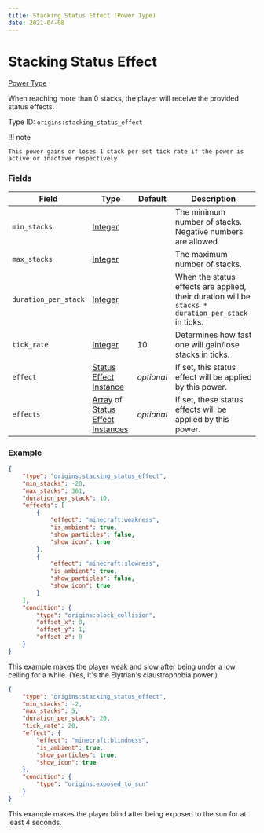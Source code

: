 ```yaml
---
title: Stacking Status Effect (Power Type)
date: 2021-04-08
---
```


# Stacking Status Effect

[Power Type](../power_types.md)

When reaching more than 0 stacks, the player will receive the provided status effects.

Type ID: `origins:stacking_status_effect`

!!! note

    This power gains or loses 1 stack per set tick rate if the power is active or inactive respectively.

### Fields

Field  | Type | Default | Description
-------|------|---------|-------------
`min_stacks` | [Integer](../data_types/integer.md) | | The minimum number of stacks. Negative numbers are allowed.
`max_stacks` | [Integer](../data_types/integer.md) | | The maximum number of stacks.
`duration_per_stack` | [Integer](../data_types/integer.md) | | When the status effects are applied, their duration will be `stacks * duration_per_stack` in ticks.
`tick_rate` | [Integer](../data_types/integer.md) | 10 | Determines how fast one will gain/lose stacks in ticks.
`effect` | [Status Effect Instance](../data_types/status_effect_instance.md) | _optional_ | If set, this status effect will be applied by this power.
`effects` | [Array](../data_types/array.md) of [Status Effect Instances](../data_types/status_effect_instance.md) | _optional_ | If set, these status effects will be applied by this power.

### Example
```json
{
  	"type": "origins:stacking_status_effect",
  	"min_stacks": -20,
  	"max_stacks": 361,
  	"duration_per_stack": 10,
  	"effects": [
    	{
      		"effect": "minecraft:weakness",
      		"is_ambient": true,
      		"show_particles": false,
      		"show_icon": true
    	},
    	{
      		"effect": "minecraft:slowness",
      		"is_ambient": true,
      		"show_particles": false,
      		"show_icon": true
    	}
  	],
  	"condition": {
    	"type": "origins:block_collision",
    	"offset_x": 0,
    	"offset_y": 1,
    	"offset_z": 0
  	}
}
```
This example makes the player weak and slow after being under a low ceiling for a while. (Yes, it's the Elytrian's claustrophobia power.)
<br>

```json
{
    "type": "origins:stacking_status_effect",
    "min_stacks": -2,
    "max_stacks": 5,
    "duration_per_stack": 20,
    "tick_rate": 20,
    "effect": {
        "effect": "minecraft:blindness",
        "is_ambient": true,
        "show_particles": true,
        "show_icon": true
    },
    "condition": {
        "type": "origins:exposed_to_sun"
    }
}
```
This example makes the player blind after being exposed to the sun for at least 4 seconds.
